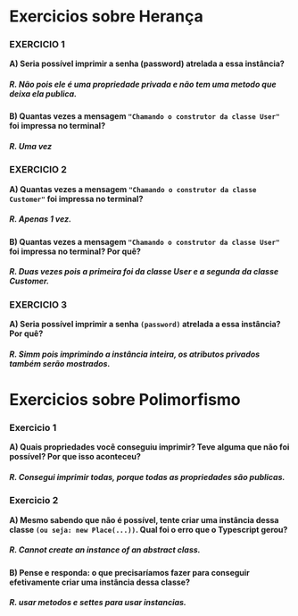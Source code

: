 # **Exercicios sobre Herança**

### EXERCICIO 1

**A) Seria possível imprimir a senha (password) atrelada a essa instância?**

##### R. Não pois ele é uma propriedade privada e não tem uma metodo que deixa ela publica.

**B) Quantas vezes a mensagem `"Chamando o construtor da classe User"` foi impressa no terminal?**

##### R. Uma vez

### EXERCICIO 2

**A) Quantas vezes a mensagem `"Chamando o construtor da classe Customer"` foi impressa no terminal?**

##### R. Apenas 1 vez.

**B) Quantas vezes a mensagem `"Chamando o construtor da classe User"` foi impressa no terminal? Por quê?**

##### R. Duas vezes pois a primeira foi da classe User e a segunda da classe Customer.

### EXERCICIO 3

**A) Seria possível imprimir a senha `(password)` atrelada a essa instância? Por quê?**

##### R. Simm pois imprimindo a instância inteira, os atributos privados também serão mostrados.

# **Exercicios sobre Polimorfismo**

### Exercicio 1

**A) Quais propriedades você conseguiu imprimir? Teve alguma que não foi possível? Por que isso aconteceu?**

##### R. Consegui imprimir todas, porque todas as propriedades são publicas.

### Exercicio 2

**A) Mesmo sabendo que não é possível, tente criar uma instância dessa classe `(ou seja: new Place(...))`. Qual foi o erro que o Typescript gerou?**

##### R. Cannot create an instance of an abstract class.

**B) Pense e responda: o que precisaríamos fazer para conseguir efetivamente criar uma instância dessa classe?**

##### R. usar metodos e settes para usar instancias.